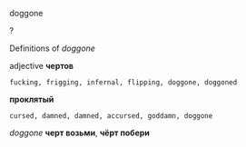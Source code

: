 doggone

?


Definitions of _doggone_

adjective
**чертов**

    fucking, frigging, infernal, flipping, doggone, doggoned
**проклятый**

    cursed, damned, damned, accursed, goddamn, doggone

_doggone_
**черт возьми**, **чёрт побери**
